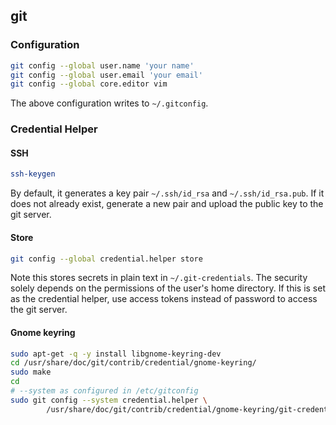 ## git

### Configuration

```bash
git config --global user.name 'your name'
git config --global user.email 'your email'
git config --global core.editor vim
```

The above configuration writes to `~/.gitconfig`.

### Credential Helper

#### SSH

```bash
ssh-keygen
```

By default, it generates a key pair `~/.ssh/id_rsa` and `~/.ssh/id_rsa.pub`. If it does not already exist, generate a new pair and upload the public key to the git server.

#### Store

```bash
git config --global credential.helper store
```

Note this stores secrets in plain text in `~/.git-credentials`. The security solely depends on the permissions of the user's home directory. If this is set as the credential helper, use access tokens instead of password to access the git server.

#### Gnome keyring

```bash
sudo apt-get -q -y install libgnome-keyring-dev
cd /usr/share/doc/git/contrib/credential/gnome-keyring/
sudo make
cd
# --system as configured in /etc/gitconfig
sudo git config --system credential.helper \
        /usr/share/doc/git/contrib/credential/gnome-keyring/git-credential-gnome-keyring
```
